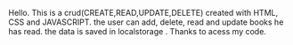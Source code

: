 Hello.
This is a crud(CREATE,READ,UPDATE,DELETE)  created with HTML, CSS and JAVASCRIPT.
the user can add, delete, read and update books he has read. the data is saved in localstorage .
Thanks to acess my code.
